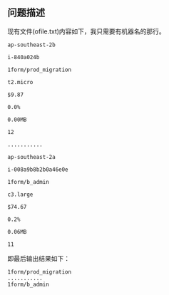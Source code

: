## 问题描述

现有文件(ofile.txt)内容如下，我只需要有机器名的那行。

```
ap-southeast-2b
 
i-840a024b
 
1form/prod_migration
 
t2.micro
 
$9.87
 
0.0%
 
0.00MB
 
12
 
...........
 
ap-southeast-2a
 
i-008a9b8b2b0a46e0e
 
1form/b_admin
 
c3.large
 
$74.67
 
0.2%
 
0.06MB
 
11
```

即最后输出结果如下：

```
1form/prod_migration
...........
1form/b_admin
```

